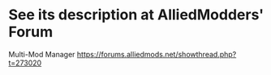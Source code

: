 See its description at AlliedModders' Forum
=============================

Multi-Mod Manager 
https://forums.alliedmods.net/showthread.php?t=273020

